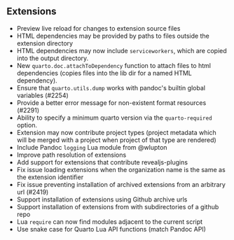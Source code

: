 
## Extensions

-   Preview live reload for changes to extension source files
-   HTML dependencies may be provided by paths to files outside the extension directory
-   HTML dependencies may now include `serviceworkers`, which are copied into the output directory.
-   New `quarto.doc.attachToDependency` function to attach files to html dependencies (copies files into the lib dir for a named HTML dependency).
-   Ensure that `quarto.utils.dump` works with pandoc's builtin global variables (#2254)
-   Provide a better error message for non-existent format resources (#2291)
-   Ability to specify a minimum quarto version via the `quarto-required` option.
-   Extension may now contribute project types (project metadata which will be merged with a project when project of that type are rendered)
-   Include Pandoc `logging` Lua module from @wlupton
-   Improve path resolution of extensions
-   Add support for extensions that contribute revealjs-plugins
-   Fix issue loading extensions when the organization name is the same as the extension identifier
-   Fix issue preventing installation of archived extensions from an arbitrary url (#2419)
-   Support installation of extensions using Github archive urls
-   Support installation of extensions from with subdirectories of a github repo
-   Lua `require` can now find modules adjacent to the current script
-   Use snake case for Quarto Lua API functions (match Pandoc API)
